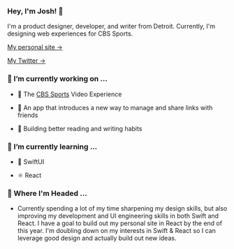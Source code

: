 ### Hey, I'm Josh! 👋


I'm a product designer, developer, and writer from Detroit. Currently, I'm designing web experiences for CBS Sports.

<a href="https://joshn.io" target="_blank">My personal site →</a>

<a href="https://twitter.com/jnelly2" target="_blank">My Twitter →</a>

### 🔭 I’m currently working on ...


- 🏈 The <a href="https://cbssports.com" target="_blank">CBS Sports</a> Video Experience

- 🔖 An app that introduces a new way to manage and share links with friends

- 📖 Building better reading and writing habits

### 🌱 I’m currently learning ...


- 🌙 SwiftUI 

- ⚛ React

### 🥅 Where I'm Headed ...


- Currently spending a lot of my time sharpening my design skills, but also improving my development and UI engineering skills in both Swift and React. I have a goal to build out my personal site in React by the end of this year. I'm doubling down on my interests in Swift & React so I can leverage good design and actually build out new ideas.
